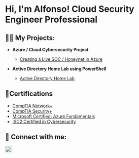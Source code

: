 <h1>Hi, I'm Alfonso! Cloud Security Engineer Professional</h1>

<h2>👨‍💻 My Projects:</h2>

- <b>Azure / Cloud Cybersecurity Project</b>
  - [Creating a Live SOC / Honeynet in Azure](https://github.com/alfonsonyc2005/Azure-SOC)

- <b>Active Directory Home Lab using PowerShell</b>
  - [Active Directory Home Lab](https://github.com/alfonsonyc2005/Active_DirectoryLab)



<h2>📄Certifications</h2>

- [CompTIA Network+](https://raw.githubusercontent.com/alfonsonyc2005/alfonsonyc2005/main/network.png)
- [CompTIA Security+](https://raw.githubusercontent.com/alfonsonyc2005/alfonsonyc2005/main/security.png)
- [Microsoft Certified: Azure Fundamentals](https://raw.githubusercontent.com/alfonsonyc2005/alfonsonyc2005/main/microsoft.png)
- [ISC2 Certified in Cybersecurity](https://raw.githubusercontent.com/alfonsonyc2005/alfonsonyc2005/main/ISC%40.png)

<h2> 🤳 Connect with me:</h2>

[<img align="left" alt="AlfonsoPadilla | LinkedIn" width="22px" src="https://cdn.jsdelivr.net/npm/simple-icons@v3/icons/linkedin.svg" />][linkedin]

[linkedin]: https://www.linkedin.com/in/alfonso-padilla-tech9


